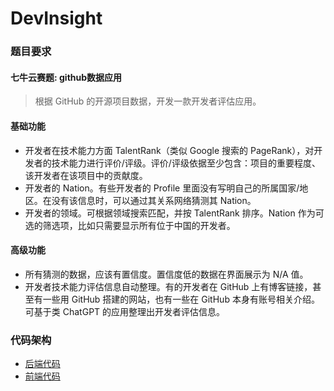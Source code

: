 # DevInsight

### 题目要求

#### 七牛云赛题: github数据应用

> 根据 GitHub 的开源项目数据，开发一款开发者评估应用。

#### 基础功能
- 开发者在技术能力方面 TalentRank（类似 Google 搜索的 PageRank），对开发者的技术能力进行评价/评级。评价/评级依据至少包含：项目的重要程度、该开发者在该项目中的贡献度。
- 开发者的 Nation。有些开发者的 Profile 里面没有写明自己的所属国家/地区。在没有该信息时，可以通过其关系网络猜测其 Nation。
- 开发者的领域。可根据领域搜索匹配，并按 TalentRank 排序。Nation 作为可选的筛选项，比如只需要显示所有位于中国的开发者。
#### 高级功能
- 所有猜测的数据，应该有置信度。置信度低的数据在界面展示为 N/A 值。
- 开发者技术能力评估信息自动整理。有的开发者在 GitHub 上有博客链接，甚至有一些用 GitHub 搭建的网站，也有一些在 GitHub 本身有账号相关介绍。可基于类 ChatGPT 的应用整理出开发者评估信息。

### 代码架构

- [后端代码](/back-end)
- [前端代码](/front-end)
